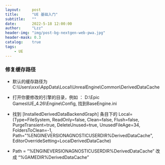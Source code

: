 ```yaml
---
layout:     post
title:      "UE 基础入门"
subtitle:   ""
date:       2022-5-18 12:00:00
author:     "Lzz"
header-img: "img/post-bg-nextgen-web-pwa.jpg"
header-mask: 0.3
catalog:    true
tags:
    - UE
---
```



### 修复缓存路径
- 默认的缓存路径为 C:\Users\xxx\AppData\Local\UnrealEngine\Common\DerivedDataCache

- 打开你要修改的引擎的目录，例如 ：
D:\Epic Games\UE_4.26\Engine\Config, 找到BaseEngine.ini

- 找到 [InstalledDerivedDataBackendGraph] 条目下的  Local=(Type=FileSystem, ReadOnly=false, Clean=false, Flush=false, PurgeTransient=true, DeleteUnused=true, UnusedFileAge=34, FoldersToClean=-1, Path="%ENGINEVERSIONAGNOSTICUSERDIR%DerivedDataCache", EditorOverrideSetting=LocalDerivedDataCache) 

- Path = “%ENGINEVERSIONAGNOSTICUSERDIR%DerivedDataCache”  改成 “%GAMEDIR%DerivedDataCache”